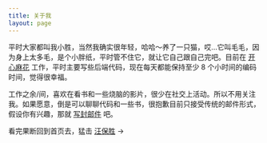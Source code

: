 ```yaml
---
title: 关于我
layout: page
---
```


平时大家都叫我小胜，当然我确实很年轻，哈哈～养了一只猫，哎...它叫毛毛，因为身上太多毛，是个小胖纸，平时管不住它，就让它自己跟自己完吧。目前在 <a href="http://kaixinmahua.com.cn/" target='_blank'>开心麻花</a> 工作，平时主要写些后端代码，现在每天都能保持至少 8 个小时间的编码时间，觉得很幸福。

工作之余/间，喜欢在看书和一些烧脑的影片，很少在社交上活动。所以不用关注我。如果愿意，倒是可以聊聊代码和一些书，很抱歉目前只接受传统的邮件形式，假设你有兴趣，那就 <a href="mailto:sheng@websay.me" target='_blank'>写封邮件</a> 吧。

看完果断回到首页去，猛击 [汪保胜](http://websay.me/) →
